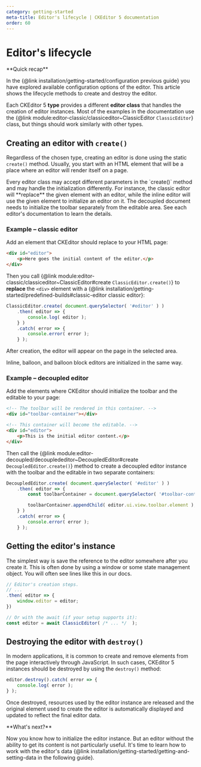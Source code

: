 ```yaml
---
category: getting-started
meta-title: Editor's lifecycle | CKEditor 5 documentation
order: 60
---
```


# Editor's lifecycle

<info-box hint>
**Quick recap**

In the {@link installation/getting-started/configuration previous guide} you have explored available configuration options of the editor. This article shows the lifecycle methods to create and destroy the editor.
</info-box>

Each CKEditor 5 **type** provides a different **editor class** that handles the creation of editor instances. Most of the examples in the documentation use the {@link module:editor-classic/classiceditor~ClassicEditor `ClassicEditor`} class, but things should work similarly with other types.

## Creating an editor with `create()`

Regardless of the chosen type, creating an editor is done using the static `create()` method. Usually, you start with an HTML element that will be a place where an editor will render itself on a page.

<info-box tip>
Every editor class may accept different parameters in the `create()` method and may handle the initialization differently. For instance, the classic editor will **replace** the given element with an editor, while the inline editor will use the given element to initialize an editor on it. The decoupled document needs to initialize the toolbar separately from the editable area. See each editor's documentation to learn the details.
</info-box>

### Example – classic editor

Add an element that CKEditor should replace to your HTML page:

```html
<div id="editor">
	<p>Here goes the initial content of the editor.</p>
</div>
```

Then you call {@link module:editor-classic/classiceditor~ClassicEditor#create `ClassicEditor.create()`} to **replace** the `<div>` element with a {@link installation/getting-started/predefined-builds#classic-editor classic editor}:

```js
ClassicEditor.create( document.querySelector( '#editor' ) )
	.then( editor => {
		console.log( editor );
	} )
	.catch( error => {
		console.error( error );
	} );
```

After creation, the editor will appear on the page in the selected area.

<info-box tip>
Inline, balloon, and balloon block editors are initialized in the same way.
</info-box>

### Example – decoupled editor

Add the elements where CKEditor should initialize the toolbar and the editable to your page:

```html
<!-- The toolbar will be rendered in this container. -->
<div id="toolbar-container"></div>

<!-- This container will become the editable. -->
<div id="editor">
	<p>This is the initial editor content.</p>
</div>
```

Then call the {@link module:editor-decoupled/decouplededitor~DecoupledEditor#create `DecoupledEditor.create()`} method to create a decoupled editor instance with the toolbar and the editable in two separate containers:

```js
DecoupledEditor.create( document.querySelector( '#editor' ) )
	.then( editor => {
		const toolbarContainer = document.querySelector( '#toolbar-container' );

		toolbarContainer.appendChild( editor.ui.view.toolbar.element );
	} )
	.catch( error => {
		console.error( error );
	} );
```

## Getting the editor's instance

The simplest way is save the reference to the editor somewhere after you create it. This is often done by using a window or some state management object. You will often see lines like this in our docs.

```js
// Editor's creation steps.
// ...
.then( editor => {
	window.editor = editor;
})

// Or with the await (if your setup supports it):
const editor = await ClassicEditor( /* ... */  );
```

## Destroying the editor with `destroy()`

In modern applications, it is common to create and remove elements from the page interactively through JavaScript. In such cases, CKEditor 5 instances should be destroyed by using the `destroy()` method:

```js
editor.destroy().catch( error => {
	console.log( error );
} );
```

Once destroyed, resources used by the editor instance are released and the original element used to create the editor is automatically displayed and updated to reflect the final editor data.

<info-box hint>
**What's next?**

Now you know how to initialize the editor instance. But an editor without the ability to get its content is not particularly useful. It's time to learn how to work with the editor's data {@link installation/getting-started/getting-and-setting-data in the following guide}.
</info-box>
